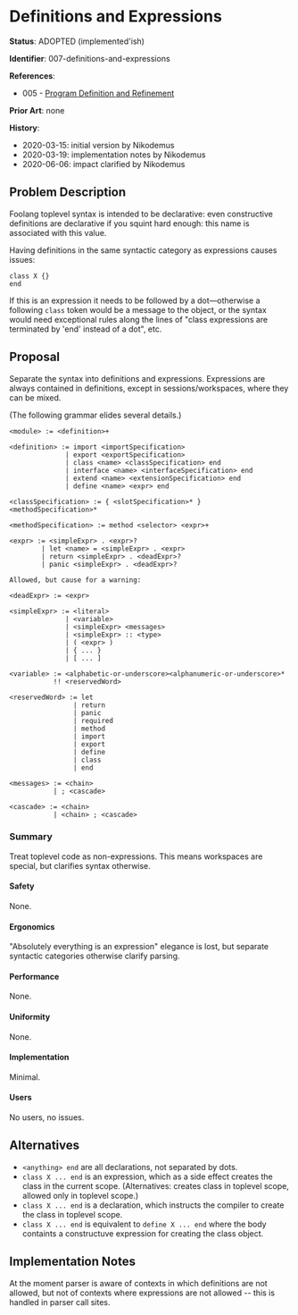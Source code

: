 # Definitions and Expressions

**Status**: ADOPTED (implemented'ish)

**Identifier**: 007-definitions-and-expressions

**References**:
- 005 - [Program Definition and Refinement](005-program-definition-and-refinement.md)

**Prior Art**: none

**History**:
- 2020-03-15: initial version by Nikodemus
- 2020-03-19: implementation notes by Nikodemus
- 2020-06-06: impact clarified by Nikodemus

## Problem Description

Foolang toplevel syntax is intended to be declarative: even constructive
definitions are declarative if you squint hard enough: this name is associated
with this value.

Having definitions in the same syntactic category as expressions causes issues:

``` foolang
class X {}
end
```

If this is an expression it needs to be followed by a dot&mdash;otherwise a
following `class` token would be a message to the object, or the syntax would
need exceptional rules along the lines of "class expressions are terminated by
'end' instead of a dot", etc.

## Proposal

Separate the syntax into definitions and expressions. Expressions are always
contained in definitions, except in sessions/workspaces, where they can be
mixed.

(The following grammar elides several details.)

```
<module> := <definition>+

<definition> := import <importSpecification>
              | export <exportSpecification>
              | class <name> <classSpecification> end
              | interface <name> <interfaceSpecification> end
              | extend <name> <extensionSpecification> end
              | define <name> <expr> end

<classSpecification> := { <slotSpecification>* } <methodSpecification>*

<methodSpecification> := method <selector> <expr>+

<expr> := <simpleExpr> . <expr>?
        | let <name> = <simpleExpr> . <expr>
        | return <simpleExpr> . <deadExpr>?
        | panic <simpleExpr> . <deadExpr>?

Allowed, but cause for a warning:

<deadExpr> := <expr>

<simpleExpr> := <literal>
              | <variable>
              | <simpleExpr> <messages>
              | <simpleExpr> :: <type>
              | ( <expr> )
              | { ... }
              | [ ... ]

<variable> := <alphabetic-or-underscore><alphanumeric-or-underscore>*
           !! <reservedWord>

<reservedWord> := let
                | return
                | panic
                | required
                | method
                | import
                | export
                | define
                | class
                | end

<messages> := <chain>
           | ; <cascade>

<cascade> := <chain>
           | <chain> ; <cascade>
```

### Summary

Treat toplevel code as non-expressions. This means workspaces are special, but
clarifies syntax otherwise.

#### Safety

None.

#### Ergonomics

"Absolutely everything is an expression" elegance is lost, but separate
syntactic categories otherwise clarify parsing.

#### Performance

None.

#### Uniformity

None.

#### Implementation

Minimal.

#### Users

No users, no issues.

## Alternatives

- `<anything> end` are all declarations, not separated by dots.
- `class X ... end` is an expression, which as a side effect creates the
  class in the current scope. (Alternatives: creates class in toplevel scope,
  allowed only in toplevel scope.)
- `class X ... end` is a declaration, which instructs the compiler to create
  the class in toplevel scope.
- `class X ... end` is equivalent to `define X ... end` where the body containts
  a constructuve expression for creating the class object.

## Implementation Notes

At the moment parser is aware of contexts in which definitions are not allowed,
but not of contexts where expressions are not allowed -- this is handled in
parser call sites.

